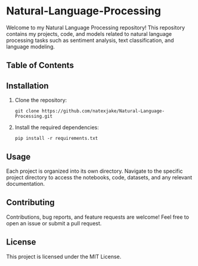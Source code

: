 # Natural-Language-Processing
Welcome to my Natural Language Processing repository! This repository contains my projects, code, and models related to natural language processing tasks such as sentiment analysis, text classification, and language modeling.

## Table of Contents

<!-- - [Project 1](link_to_project1): Short description of project 1. -->

## Installation

1. Clone the repository:

    ```shell
   git clone https://github.com/natexjake/Natural-Language-Processing.git

2. Install the required dependencies:

   ```shell
   pip install -r requirements.txt

## Usage

Each project is organized into its own directory. Navigate to the specific project directory to access the notebooks, code, datasets, and any relevant documentation.

## Contributing

Contributions, bug reports, and feature requests are welcome! Feel free to open an issue or submit a pull request.

## License

This project is licensed under the MIT License.
